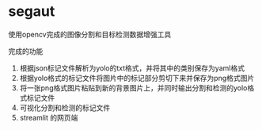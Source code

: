 # segaut
使用opencv完成的图像分割和目标检测数据增强工具

完成的功能
1. 根据json标记文件解析为yolo的txt格式，并将其中的类别保存为yaml格式
2. 根据yolo格式的标记文件将图片中的标记部分剪切下来并保存为png格式图片
3. 将一张png格式图片粘贴到新的背景图片上，并同时输出分割和检测的yolo格式标记文件
4. 可视化分割和检测的标记文件
5. streamlit 的网页端
